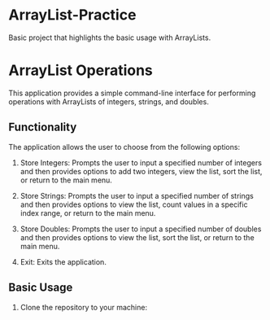 # ArrayList-Practice
Basic project that highlights the basic usage with ArrayLists.

# ArrayList Operations

This application provides a simple command-line interface for performing operations with ArrayLists of integers, strings, and doubles.

## Functionality

The application allows the user to choose from the following options:

1. Store Integers: Prompts the user to input a specified number of integers and then provides options to add two integers, view the list, sort the list, or return to the main menu.

2. Store Strings: Prompts the user to input a specified number of strings and then provides options to view the list, count values in a specific index range, or return to the main menu.

3. Store Doubles: Prompts the user to input a specified number of doubles and then provides options to view the list, sort the list, or return to the main menu.

4. Exit: Exits the application.

## Basic Usage

1. Clone the repository to your machine:

